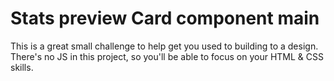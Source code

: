 # Stats preview Card component main
This is a great small challenge to help get you used to building to a design. There's no JS in this project, so you'll be able to focus on your HTML &amp; CSS skills.
